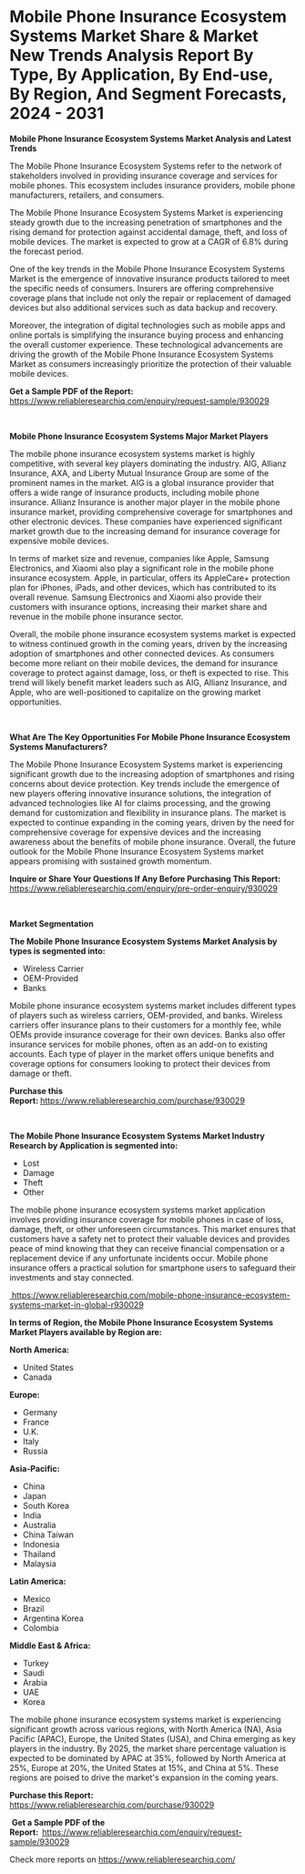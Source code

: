 <p><h1>Mobile Phone Insurance Ecosystem Systems Market Share & Market New Trends Analysis Report By Type, By Application, By End-use, By Region, And Segment Forecasts, 2024 - 2031</h1></p><p><strong>Mobile Phone Insurance Ecosystem Systems Market Analysis and Latest Trends</strong></p>
<p><p>The Mobile Phone Insurance Ecosystem Systems refer to the network of stakeholders involved in providing insurance coverage and services for mobile phones. This ecosystem includes insurance providers, mobile phone manufacturers, retailers, and consumers. </p><p>The Mobile Phone Insurance Ecosystem Systems Market is experiencing steady growth due to the increasing penetration of smartphones and the rising demand for protection against accidental damage, theft, and loss of mobile devices. The market is expected to grow at a CAGR of 6.8% during the forecast period.</p><p>One of the key trends in the Mobile Phone Insurance Ecosystem Systems Market is the emergence of innovative insurance products tailored to meet the specific needs of consumers. Insurers are offering comprehensive coverage plans that include not only the repair or replacement of damaged devices but also additional services such as data backup and recovery.</p><p>Moreover, the integration of digital technologies such as mobile apps and online portals is simplifying the insurance buying process and enhancing the overall customer experience. These technological advancements are driving the growth of the Mobile Phone Insurance Ecosystem Systems Market as consumers increasingly prioritize the protection of their valuable mobile devices.</p></p>
<p><strong>Get a Sample PDF of the Report:&nbsp;</strong> <a href="https://www.reliableresearchiq.com/enquiry/request-sample/930029">https://www.reliableresearchiq.com/enquiry/request-sample/930029</a></p>
<p>&nbsp;</p>
<p><strong>Mobile Phone Insurance Ecosystem Systems Major Market Players</strong></p>
<p><p>The mobile phone insurance ecosystem systems market is highly competitive, with several key players dominating the industry. AIG, Allianz Insurance, AXA, and Liberty Mutual Insurance Group are some of the prominent names in the market. AIG is a global insurance provider that offers a wide range of insurance products, including mobile phone insurance. Allianz Insurance is another major player in the mobile phone insurance market, providing comprehensive coverage for smartphones and other electronic devices. These companies have experienced significant market growth due to the increasing demand for insurance coverage for expensive mobile devices.</p><p>In terms of market size and revenue, companies like Apple, Samsung Electronics, and Xiaomi also play a significant role in the mobile phone insurance ecosystem. Apple, in particular, offers its AppleCare+ protection plan for iPhones, iPads, and other devices, which has contributed to its overall revenue. Samsung Electronics and Xiaomi also provide their customers with insurance options, increasing their market share and revenue in the mobile phone insurance sector.</p><p>Overall, the mobile phone insurance ecosystem systems market is expected to witness continued growth in the coming years, driven by the increasing adoption of smartphones and other connected devices. As consumers become more reliant on their mobile devices, the demand for insurance coverage to protect against damage, loss, or theft is expected to rise. This trend will likely benefit market leaders such as AIG, Allianz Insurance, and Apple, who are well-positioned to capitalize on the growing market opportunities.</p></p>
<p>&nbsp;</p>
<p><strong>What Are The Key Opportunities For Mobile Phone Insurance Ecosystem Systems Manufacturers?</strong></p>
<p><p>The Mobile Phone Insurance Ecosystem Systems market is experiencing significant growth due to the increasing adoption of smartphones and rising concerns about device protection. Key trends include the emergence of new players offering innovative insurance solutions, the integration of advanced technologies like AI for claims processing, and the growing demand for customization and flexibility in insurance plans. The market is expected to continue expanding in the coming years, driven by the need for comprehensive coverage for expensive devices and the increasing awareness about the benefits of mobile phone insurance. Overall, the future outlook for the Mobile Phone Insurance Ecosystem Systems market appears promising with sustained growth momentum.</p></p>
<p><strong>Inquire or Share Your Questions If Any Before Purchasing This Report:</strong> <a href="https://www.reliableresearchiq.com/enquiry/pre-order-enquiry/930029">https://www.reliableresearchiq.com/enquiry/pre-order-enquiry/930029</a></p>
<p>&nbsp;</p>
<p><strong>Market Segmentation</strong></p>
<p><strong>The Mobile Phone Insurance Ecosystem Systems Market Analysis by types is segmented into:</strong></p>
<p><ul><li>Wireless Carrier</li><li>OEM-Provided</li><li>Banks</li></ul></p>
<p><p>Mobile phone insurance ecosystem systems market includes different types of players such as wireless carriers, OEM-provided, and banks. Wireless carriers offer insurance plans to their customers for a monthly fee, while OEMs provide insurance coverage for their own devices. Banks also offer insurance services for mobile phones, often as an add-on to existing accounts. Each type of player in the market offers unique benefits and coverage options for consumers looking to protect their devices from damage or theft.</p></p>
<p><strong>Purchase this Report:&nbsp;</strong><a href="https://www.reliableresearchiq.com/purchase/930029">https://www.reliableresearchiq.com/purchase/930029</a></p>
<p>&nbsp;</p>
<p><strong>The Mobile Phone Insurance Ecosystem Systems Market Industry Research by Application is segmented into:</strong></p>
<p><ul><li>Lost</li><li>Damage</li><li>Theft</li><li>Other</li></ul></p>
<p><p>The mobile phone insurance ecosystem systems market application involves providing insurance coverage for mobile phones in case of loss, damage, theft, or other unforeseen circumstances. This market ensures that customers have a safety net to protect their valuable devices and provides peace of mind knowing that they can receive financial compensation or a replacement device if any unfortunate incidents occur. Mobile phone insurance offers a practical solution for smartphone users to safeguard their investments and stay connected.</p></p>
<p><a href="https://www.reliableresearchiq.com/mobile-phone-insurance-ecosystem-systems-market-in-global-r930029">&nbsp;https://www.reliableresearchiq.com/mobile-phone-insurance-ecosystem-systems-market-in-global-r930029</a></p>
<p><strong>In terms of Region, the Mobile Phone Insurance Ecosystem Systems Market Players available by Region are:</strong></p>
<p>
    <p> <strong> North America: </strong>
        <ul>
            <li>United States</li>
            <li>Canada</li>
        </ul>
        </p> 
    <p> <strong> Europe: </strong>
        <ul>
            <li>Germany</li>
            <li>France</li>
            <li>U.K.</li>
            <li>Italy</li>
            <li>Russia</li>
        </ul>
        </p> 
    <p> <strong> Asia-Pacific: </strong>
        <ul>
            <li>China</li>
            <li>Japan</li>
            <li>South Korea</li>
            <li>India</li>
            <li>Australia</li>
            <li>China Taiwan</li>
            <li>Indonesia</li>
            <li>Thailand</li>
            <li>Malaysia</li>
        </ul>
        </p> 
    <p> <strong> Latin America: </strong>
        <ul>
            <li>Mexico</li>
            <li>Brazil</li>
            <li>Argentina Korea</li>
            <li>Colombia</li>
        </ul>
        </p> 
    <p> <strong> Middle East & Africa: </strong>
        <ul>
            <li>Turkey</li>
            <li>Saudi</li>
            <li>Arabia</li>
            <li>UAE</li>
            <li>Korea</li>
        </ul>
    </p>
    </p>
<p><p>The mobile phone insurance ecosystem systems market is experiencing significant growth across various regions, with North America (NA), Asia Pacific (APAC), Europe, the United States (USA), and China emerging as key players in the industry. By 2025, the market share percentage valuation is expected to be dominated by APAC at 35%, followed by North America at 25%, Europe at 20%, the United States at 15%, and China at 5%. These regions are poised to drive the market's expansion in the coming years.</p></p>
<p><strong>Purchase this Report: </strong><a href="https://www.reliableresearchiq.com/purchase/930029">https://www.reliableresearchiq.com/purchase/930029</a></p>
<p>&nbsp;<strong>Get a Sample PDF of the Report:&nbsp;&nbsp;</strong><a href="https://www.reliableresearchiq.com/enquiry/request-sample/930029">https://www.reliableresearchiq.com/enquiry/request-sample/930029</a></p>
<p><strong></strong></p>
<p>Check more reports on <a href="https://www.reliableresearchiq.com/">https://www.reliableresearchiq.com/</a></p>